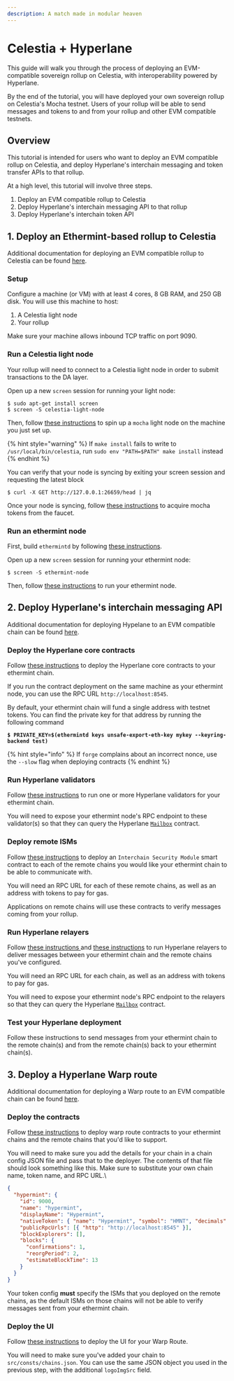 ```yaml
---
description: A match made in modular heaven
---
```


# Celestia + Hyperlane

This guide will walk you through the process of deploying an EVM-compatible sovereign rollup on Celestia, with interoperability powered by Hyperlane.

By the end of the tutorial, you will have deployed your own sovereign rollup on Celestia's Mocha testnet. Users of your rollup will be able to send messages and tokens to and from your rollup and other EVM compatible testnets.

## Overview

This tutorial is intended for users who want to deploy an EVM compatible rollup on Celestia, and deploy Hyperlane's interchain messaging and token transfer APIs to that rollup.

At a high level, this tutorial will involve three steps.

1. Deploy an EVM compatible rollup to Celestia
2. Deploy Hyperlane's interchain messaging API to that rollup
3. Deploy Hyperlane's interchain token API

## 1. Deploy an Ethermint-based rollup to Celestia

Additional documentation for deploying an EVM compatible rollup to Celestia can be found [here](https://rollkit.dev/docs/tutorials/ethermint).

### Setup

Configure a machine (or VM) with at least 4 cores, 8 GB RAM, and 250 GB disk. You will use this machine to host:

1. A Celestia light node
2. Your rollup

Make sure your machine allows inbound TCP traffic on port 9090.

### Run a Celestia light node

Your rollup will need to connect to a Celestia light node in order to submit transactions to the DA layer.

Open up a new `screen` session for running your light node:

```
$ sudo apt-get install screen
$ screen -S celestia-light-node
```

Then, follow [these instructions](https://docs.celestia.org/developers/node-tutorial) to spin up a `mocha` light node on the machine you just set up.

{% hint style="warning" %}
If `make install` fails to write to `/usr/local/bin/celestia`, run `sudo env "PATH=$PATH" make install` instead
{% endhint %}

You can verify that your node is syncing by exiting your screen session and requesting the latest block

```
$ curl -X GET http://127.0.0.1:26659/head | jq
```

Once your node is syncing, follow [these instructions](https://docs.celestia.org/developers/node-tutorial#keys-and-wallets) to acquire mocha tokens from the faucet.

### Run an ethermint node

First, build `ethermintd` by following [these instructions](https://rollkit.dev/docs/tutorials/ethermint/#%EF%B8%8F-rollkit-installation).

Open up a new `screen` session for running your ethermint node:

```
$ screen -S ethermint-node
```

Then, follow [these instructions](https://rollkit.dev/docs/tutorials/ethermint/#-setting-up-your-environment-for-ethermint-on-celestia) to run your ethermint node.

## 2. Deploy Hyperlane's interchain messaging API

Additional documentation for deploying Hypelane to an EVM compatible chain can be found [here](deploy-hyperlane.md).

### Deploy the Hyperlane core contracts

Follow [these instructions](deploy-hyperlane.md#1.-deploy-the-core-smart-contracts) to deploy the Hyperlane core contracts to your ethermint chain.

If you run the contract deployment on the same machine as your ethermint node, you can use the RPC URL `http://localhost:8545`.

By default, your ethermint chain will fund a single address with testnet tokens. You can find the private key for that address by running the following command

<pre class="language-bash"><code class="lang-bash"><strong>$ PRIVATE_KEY=$(ethermintd keys unsafe-export-eth-key mykey --keyring-backend test)
</strong></code></pre>

{% hint style="info" %}
If `forge` complains about an incorrect nonce, use the `--slow` flag when deploying contracts
{% endhint %}

### Run Hyperlane validators

Follow [these instructions](deploy-hyperlane.md#2.-run-validators) to run one or more Hyperlane validators for your ethermint chain.

You will need to expose your ethermint node's RPC endpoint to these validator(s) so that they can query the Hyperlane [`Mailbox`](../protocol/messaging.md) contract.

### Deploy remote ISMs

Follow [these instructions](deploy-hyperlane.md#3.-deploy-remote-isms) to deploy an `Interchain Security Module` smart contract to each of the remote chains you would like your ethermint chain to be able to communicate with.

You will need an RPC URL for each of these remote chains, as well as an address with tokens to pay for gas.

Applications on remote chains will use these contracts to verify messages coming from your rollup.

### Run Hyperlane relayers

Follow [these instructions ](deploy-hyperlane.md#4.-run-a-relayer-for-the-local-chain)and [these instructions](deploy-hyperlane.md#5.-run-relayer-s-for-the-remote-chain-s) to run Hyperlane relayers to deliver messages between your ethermint chain and the remote chains you've configured.

You will need an RPC URL for each chain, as well as an address with tokens to pay for gas.

You will need to expose your ethermint node's RPC endpoint to the relayers so that they can query the Hyperlane [`Mailbox`](../protocol/messaging.md) contract.

### Test your Hyperlane deployment

Follow these instructions to send messages from your ethermint chain to the remote chain(s) and from the remote chain(s) back to your ethermint chain(s).

## 3. Deploy a Hyperlane Warp route

Additional documentation for deploying a Warp route to an EVM compatible chain can be found [here](deploy-warp-route/deploy-a-warp-route.md).

### Deploy the contracts

Follow [these instructions](deploy-warp-route/deploy-a-warp-route.md) to deploy warp route contracts to your ethermint chains and the remote chains that you'd like to support.

You will need to make sure you add the details for your chain in a chain config JSON file and pass that to the deployer. The contents of that file should look something like this. Make sure to substitute your own chain name, token name, and RPC URL.\\

```json
{
  "hypermint": {
    "id": 9000,
    "name": "hypermint",
    "displayName": "Hypermint",
    "nativeToken": { "name": "Hypermint", "symbol": "HMNT", "decimals": 18 },
    "publicRpcUrls": [{ "http": "http://localhost:8545" }],
    "blockExplorers": [],
    "blocks": {
      "confirmations": 1,
      "reorgPeriod": 2,
      "estimateBlockTime": 13
    }
  }
}
```

Your token config **must** specify the ISMs that you deployed on the remote chains, as the default ISMs on those chains will not be able to verify messages sent from your ethermint chain.

### Deploy the UI

Follow [these instructions](deploy-warp-route/deploy-the-ui-for-your-warp-route.md) to deploy the UI for your Warp Route.

You will need to make sure you've added your chain to `src/consts/chains.json`. You can use the same JSON object you used in the previous step, with the additional `logoImgSrc` field.
